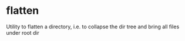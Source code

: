 # flatten
Utility to flatten a directory, i.e. to collapse the dir tree and bring all files under root dir
